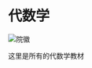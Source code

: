 # 代数学
![院徽](https://github.com/user-attachments/assets/cd139e47-feea-445c-b946-21bdf8ed4114)

这里是所有的代数学教材
